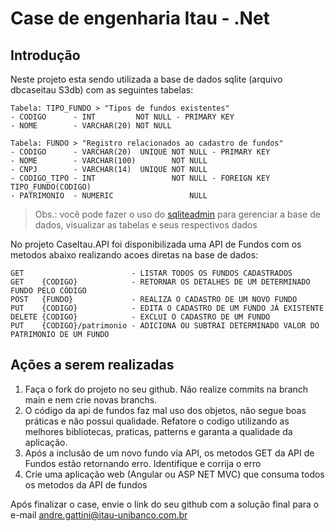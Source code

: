 # Case de engenharia Itau - .Net

## Introdução
Neste projeto esta sendo utilizada a base de dados sqlite (arquivo dbcaseitau S3db) com as seguintes tabelas:

    Tabela: TIPO_FUNDO > "Tipos de fundos existentes"
	- CODIGO      - INT         NOT NULL - PRIMARY KEY
	- NOME        - VARCHAR(20) NOT NULL

    Tabela: FUNDO > "Registro relacionados ao cadastro de fundos"
	- CODIGO      - VARCHAR(20)  UNIQUE NOT NULL - PRIMARY KEY
	- NOME        - VARCHAR(100)        NOT NULL
	- CNPJ        - VARCHAR(14)  UNIQUE NOT NULL
	- CODIGO_TIPO - INT                 NOT NULL - FOREIGN KEY TIPO_FUNDO(CODIGO)
	- PATRIMONIO  - NUMERIC                 NULL

> Obs.: você pode fazer o uso do [sqliteadmin] para gerenciar a base de dados, visualizar as tabelas e seus respectivos dados

No projeto CaseItau.API foi disponibilizada uma API de Fundos com os metodos abaixo realizando acoes diretas na base de dados:

	GET                        - LISTAR TODOS OS FUNDOS CADASTRADOS
	GET    {CODIGO}            - RETORNAR OS DETALHES DE UM DETERMINADO FUNDO PELO CÓDIGO
	POST   {FUNDO}             - REALIZA O CADASTRO DE UM NOVO FUNDO
	PUT    {CODIGO}            - EDITA O CADASTRO DE UM FUNDO JÁ EXISTENTE
	DELETE {CODIGO}            - EXCLUI O CADASTRO DE UM FUNDO
	PUT    {CODIGO}/patrimonio - ADICIONA OU SUBTRAI DETERMINADO VALOR DO PATRIMONIO DE UM FUNDO

## Ações a serem realizadas
1. Faça o fork do projeto no seu github. Não realize commits na branch main e nem crie novas branchs.
2. O código da api de fundos faz mal uso dos objetos, não segue boas práticas e não possui qualidade. Refatore o codigo utilizando as melhores bibliotecas, praticas, patterns e garanta a qualidade da aplicação.
2. Após a inclusão de um novo fundo via API, os metodos GET da API de Fundos estão retornando erro. Identifique e corrija o erro
3. Crie uma aplicação web (Angular ou ASP NET MVC) que consuma todos os metodos da API de fundos

Após finalizar o case, envie o link do seu github com a solução final para o e-mail andre.gattini@itau-unibanco.com.br

[sqliteadmin]: <http://sqliteadmin.orbmu2k.de> 
